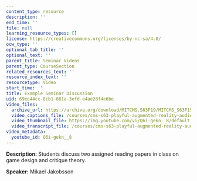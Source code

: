 ```yaml
---
content_type: resource
description: ''
end_time: ''
file: null
learning_resource_types: []
license: https://creativecommons.org/licenses/by-nc-sa/4.0/
ocw_type: ''
optional_tab_title: ''
optional_text: ''
parent_title: Seminar Videos
parent_type: CourseSection
related_resources_text: ''
resource_index_text: ''
resourcetype: Video
start_time: ''
title: Example Seminar Discussion
uid: 69ee44cc-8cb1-861a-3efd-e4ae28f4e6be
video_files:
  archive_url: https://archive.org/download/MITCMS.S63F19/MITCMS_S63F19_seminar_disc_300k.mp4
  video_captions_file: /courses/cms-s63-playful-augmented-reality-audio-design-exploration-fall-2019/af9b37f7df995b9e899c977900ef8939_Q6i-gekn__8.vtt
  video_thumbnail_file: https://img.youtube.com/vi/Q6i-gekn__8/default.jpg
  video_transcript_file: /courses/cms-s63-playful-augmented-reality-audio-design-exploration-fall-2019/6116a2026484ec37108a81ee43d014d6_Q6i-gekn__8.pdf
video_metadata:
  youtube_id: Q6i-gekn__8
---
```


**Description:** Students discuss two assigned reading papers in class on game design and critique theory.

**Speaker:** Mikael Jakobsson

